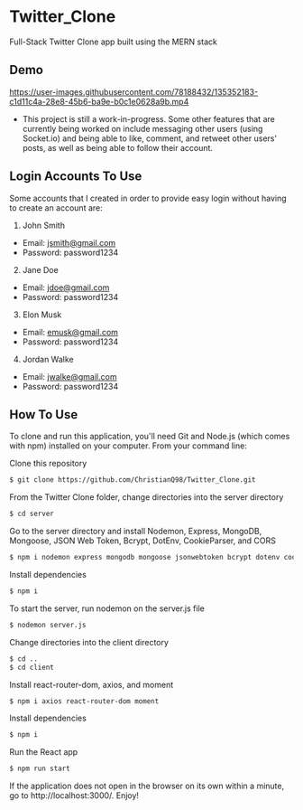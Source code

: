 # Twitter_Clone

Full-Stack Twitter Clone app built using the MERN stack

## Demo

https://user-images.githubusercontent.com/78188432/135352183-c1d11c4a-28e8-45b6-ba9e-b0c1e0628a9b.mp4
* This project is still a work-in-progress. Some other features that are currently being worked on include messaging other users (using Socket.io) and being able to like, comment, and retweet other users' posts, as well as being able to follow their account.

## Login Accounts To Use

Some accounts that I created in order to provide easy login without having to create an account are:
1. John Smith
  - Email: jsmith@gmail.com
  - Password: password1234
2. Jane Doe
  - Email: jdoe@gmail.com
  - Password: password1234
3. Elon Musk
  - Email: emusk@gmail.com
  - Password: password1234
4. Jordan Walke
  - Email: jwalke@gmail.com
  - Password: password1234

## How To Use

To clone and run this application, you'll need Git and Node.js (which comes with npm) installed on your computer. 
From your command line:

Clone this repository

```bash
$ git clone https://github.com/ChristianQ98/Twitter_Clone.git
```

From the Twitter Clone folder, change directories into the server directory

```bash
$ cd server
```

Go to the server directory and install Nodemon, Express, MongoDB, Mongoose, JSON Web Token, Bcrypt, DotEnv, CookieParser, and CORS

```bash
$ npm i nodemon express mongodb mongoose jsonwebtoken bcrypt dotenv cookieparser cors
```

Install dependencies

```bash
$ npm i
```

To start the server, run nodemon on the server.js file

```bash
$ nodemon server.js
```

Change directories into the client directory

```bash
$ cd ..
$ cd client
```

Install react-router-dom, axios, and moment

```bash
$ npm i axios react-router-dom moment
```

Install dependencies

```bash
$ npm i
```

Run the React app

```bash
$ npm run start
```

If the application does not open in the browser on its own within a minute, go to http://localhost:3000/. Enjoy!
